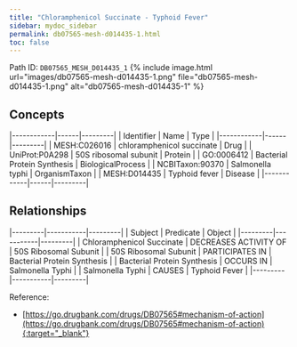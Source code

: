 ```yaml
---
title: "Chloramphenicol Succinate - Typhoid Fever"
sidebar: mydoc_sidebar
permalink: db07565-mesh-d014435-1.html
toc: false 
---
```



Path ID: `DB07565_MESH_D014435_1`
{% include image.html url="images/db07565-mesh-d014435-1.png" file="db07565-mesh-d014435-1.png" alt="db07565-mesh-d014435-1" %}

## Concepts

|------------|------|---------|
| Identifier | Name | Type    |
|------------|------|---------|
| MESH:C026016 | chloramphenicol succinate | Drug |
| UniProt:P0A298 | 50S ribosomal subunit | Protein |
| GO:0006412 | Bacterial Protein Synthesis | BiologicalProcess |
| NCBITaxon:90370 | Salmonella typhi | OrganismTaxon |
| MESH:D014435 | Typhoid fever | Disease |
|------------|------|---------|

## Relationships

|---------|-----------|---------|
| Subject | Predicate | Object  |
|---------|-----------|---------|
| Chloramphenicol Succinate | DECREASES ACTIVITY OF | 50S Ribosomal Subunit |
| 50S Ribosomal Subunit | PARTICIPATES IN | Bacterial Protein Synthesis |
| Bacterial Protein Synthesis | OCCURS IN | Salmonella Typhi |
| Salmonella Typhi | CAUSES | Typhoid Fever |
|---------|-----------|---------|

Reference:
  - [https://go.drugbank.com/drugs/DB07565#mechanism-of-action](https://go.drugbank.com/drugs/DB07565#mechanism-of-action){:target="_blank"}